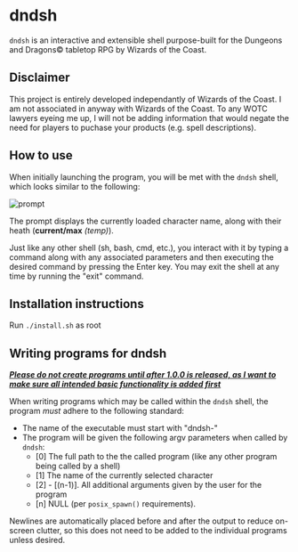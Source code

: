 # dndsh

`dndsh` is an interactive and extensible shell purpose-built for the Dungeons and Dragons© tabletop RPG by Wizards of the Coast.

## Disclaimer

This project is entirely developed independantly of Wizards of the Coast. I am not associated in anyway with Wizards of the Coast. To any WOTC lawyers eyeing me up, I will not be adding information that would negate the need for players to puchase your products (e.g. spell descriptions).

## How to use

When initially launching the program, you will be met with the `dndsh` shell, which looks similar to the following:

![prompt](https://imgur.com/YY66YSC.png)

The prompt displays the currently loaded character name, along with their heath (**current/max** *(temp)*).

Just like any other shell (sh, bash, cmd, etc.), you interact with it by typing a command along with any associated parameters and then executing the desired command by pressing the Enter key. You may exit the shell at any time by running the "exit" command.

## Installation instructions

Run `./install.sh` as root

## Writing programs for dndsh

<ins>***Please do not create programs until after 1.0.0 is released, as I want to make sure all intended basic functionality is added first***</ins>

When writing programs which may be called within the `dndsh` shell, the program *must* adhere to the following standard:
- The name of the executable must start with "dndsh-"
- The program will be given the following argv parameters when called by `dndsh`:
  - [0] The full path to the the called program (like any other program being called by a shell)
  - [1] The name of the currently selected character
  - [2] - [(n-1)]. All additional arguments given by the user for the program
  - [n] NULL (per `posix_spawn()` requirements).

Newlines are automatically placed before and after the output to reduce on-screen clutter, so this does not need to be added to the individual programs unless desired.
